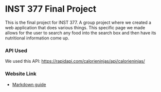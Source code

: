 # INST 377 Final Project
This is the final project for INST 377. A group project where we created a web application that does various things. This specific page we made allows for the user to search any food into the search box and then have its nutritional information come up.
### API Used
We used this API: https://rapidapi.com/calorieninjas/api/calorieninjas/
### Website Link

* [Markdown guide](https://www.markdownguide.org/cheat-sheet/)